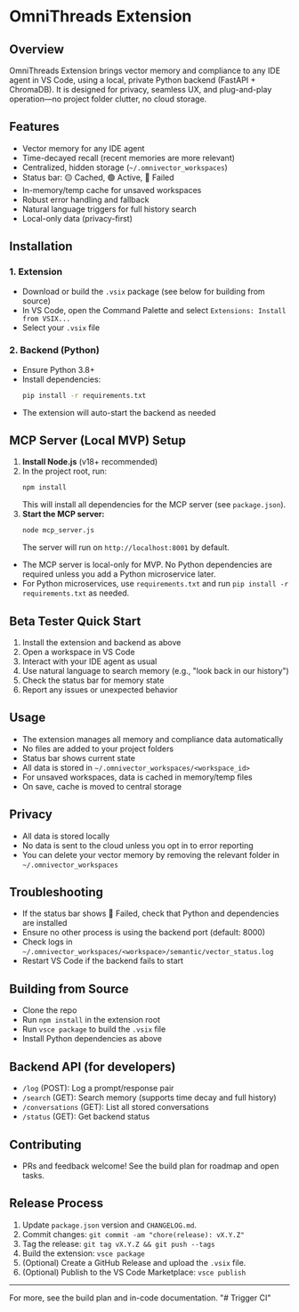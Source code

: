 # OmniThreads Extension

## Overview
OmniThreads Extension brings vector memory and compliance to any IDE agent in VS Code, using a local, private Python backend (FastAPI + ChromaDB). It is designed for privacy, seamless UX, and plug-and-play operation—no project folder clutter, no cloud storage.

## Features
- Vector memory for any IDE agent
- Time-decayed recall (recent memories are more relevant)
- Centralized, hidden storage (`~/.omnivector_workspaces`)
- Status bar: 🟡 Cached, 🟢 Active, 🔴 Failed
- In-memory/temp cache for unsaved workspaces
- Robust error handling and fallback
- Natural language triggers for full history search
- Local-only data (privacy-first)

## Installation
### 1. Extension
- Download or build the `.vsix` package (see below for building from source)
- In VS Code, open the Command Palette and select `Extensions: Install from VSIX...`
- Select your `.vsix` file

### 2. Backend (Python)
- Ensure Python 3.8+
- Install dependencies:
  ```sh
  pip install -r requirements.txt
  ```
- The extension will auto-start the backend as needed

## MCP Server (Local MVP) Setup

1. **Install Node.js** (v18+ recommended)
2. In the project root, run:
   ```sh
   npm install
   ```
   This will install all dependencies for the MCP server (see `package.json`).
3. **Start the MCP server:**
   ```sh
   node mcp_server.js
   ```
   The server will run on `http://localhost:8001` by default.

- The MCP server is local-only for MVP. No Python dependencies are required unless you add a Python microservice later.
- For Python microservices, use `requirements.txt` and run `pip install -r requirements.txt` as needed.

## Beta Tester Quick Start
1. Install the extension and backend as above
2. Open a workspace in VS Code
3. Interact with your IDE agent as usual
4. Use natural language to search memory (e.g., "look back in our history")
5. Check the status bar for memory state
6. Report any issues or unexpected behavior

## Usage
- The extension manages all memory and compliance data automatically
- No files are added to your project folders
- Status bar shows current state
- All data is stored in `~/.omnivector_workspaces/<workspace_id>`
- For unsaved workspaces, data is cached in memory/temp files
- On save, cache is moved to central storage

## Privacy
- All data is stored locally
- No data is sent to the cloud unless you opt in to error reporting
- You can delete your vector memory by removing the relevant folder in `~/.omnivector_workspaces`

## Troubleshooting
- If the status bar shows 🔴 Failed, check that Python and dependencies are installed
- Ensure no other process is using the backend port (default: 8000)
- Check logs in `~/.omnivector_workspaces/<workspace>/semantic/vector_status.log`
- Restart VS Code if the backend fails to start

## Building from Source
- Clone the repo
- Run `npm install` in the extension root
- Run `vsce package` to build the `.vsix` file
- Install Python dependencies as above

## Backend API (for developers)
- `/log` (POST): Log a prompt/response pair
- `/search` (GET): Search memory (supports time decay and full history)
- `/conversations` (GET): List all stored conversations
- `/status` (GET): Get backend status

## Contributing
- PRs and feedback welcome! See the build plan for roadmap and open tasks.

## Release Process

1. Update `package.json` version and `CHANGELOG.md`.
2. Commit changes:
   `git commit -am "chore(release): vX.Y.Z"`
3. Tag the release:
   `git tag vX.Y.Z && git push --tags`
4. Build the extension:
   `vsce package`
5. (Optional) Create a GitHub Release and upload the `.vsix` file.
6. (Optional) Publish to the VS Code Marketplace:
   `vsce publish`

---
For more, see the build plan and in-code documentation. "# Trigger CI"  
